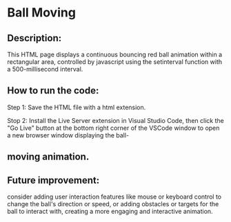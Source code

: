 # Ball Moving
## Description:

This HTML page displays a continuous bouncing red ball animation within a rectangular area, controlled by javascript using the setinterval function with a 500-millisecond interval.

## How to run the code:

Step 1: Save the HTML file with a html extension.

Stop 2: Install the Live Server extension in Visual Studio Code, then click the "Go Live" button at the bottom right corner of the VSCode window to open a new browser window displaying the ball-

## moving animation.

## Future improvement:

consider adding user interaction features like mouse or keyboard control to change the ball's direction or speed, or adding obstacles or targets for the ball to interact with, creating a more engaging and interactive animation.
